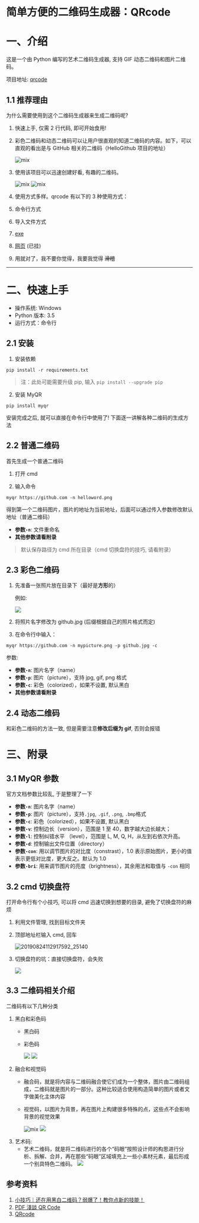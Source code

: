 # 简单方便的二维码生成器：QRcode

# 一、介绍

这是一个由 Python 编写的艺术二维码生成器, 支持 GIF 动态二维码和图片二维码。

项目地址: [qrcode](https://github.com/sylnsfar/qrcode/blob/master/README-cn.md)


## 1.1 推荐理由
为什么需要使用到这个二维码生成器来生成二维码呢?

1. 快速上手, 仅需 2 行代码, 即可开始食用!
2. 彩色二维码和动态二维码可以让用户很直观的知道二维码的内容。如下，可以直观的看出是与 GitHub 相关的二维码（HelloGithub 项目的地址）
   
    ![mix](_v_images/20190824101921343_7146.png)
3. 使用该项目可以迅速创建好看, 有趣的二维码。
   
    ![mix](_v_images/20190824102906351_2183.png)
    ![mix](_v_images/20190824103159810_19462.gif)
4. 使用方式多样。qrcode 有以下的 3 种使用方式：
  1. 命令行方式
  2. 导入文件方式 
  3. [exe](https://github.com/sylnsfar/qrcode_win)
  4. [网页](http://www.amazing-qrcode.com/) (已挂)
5. 用就对了，我不要你觉得，我要我觉得 ~~滑稽~~
---

# 二、快速上手

- 操作系统: Windows
- Python 版本: 3.5
- 运行方式：命令行

## 2.1 安装

1. 安装依赖
```shell
pip install -r requirements.txt
```
> 注：此处可能需要升级 pip, 输入 `pip install --upgrade pip`

2. 安装 MyQR
```shell
pip install myqr
```

安装完成之后, 就可以直接在命令行中使用了! 下面逐一讲解各种二维码的生成方法

## 2.2 普通二维码

首先生成一个普通二维码

1. 打开 cmd 

2. 输入命令
```shell
myqr https://github.com -n helloword.png
```

得到第一个二维码图片，图片的地址为当前地址，后面可以通过传入参数修改默认地址（普通二维码）

- **参数`-n`**: 文件重命名
- **其他参数请看附录**

> 默认保存路径为 cmd 所在目录（cmd 切换盘符的技巧, 请看附录）

## 2.3 彩色二维码

1. 先准备一张照片放在目录下（最好是**方形**的）

    例如:

    ![](_v_images/20190824121625794_11705.png)

2. 将照片名字修改为 github.jpg (后缀根据自己的照片格式而定)

3. 在命令行中输入：
 ```shell
 myqr https://github.com -n mypicture.png -p github.jpg -c
 ```
参数:
- **参数`-n`**: 图片名字（name）
- **参数`-p`**: 图片（picture），支持 jpg, gif, png 格式
- **参数`-c`**: 彩色（colorized），如果不设置, 默认黑白
- **其他参数请看附录**

## 2.4 动态二维码

和彩色二维码的方法一致, 但是需要注意**修改后缀为 gif**, 否则会报错

# 三、附录
## 3.1 MyQR 参数

官方文档参数比较乱, 于是整理了一下

- **参数`-n`**: 图片名字（name）
- **参数`-p`**: 图片（picture），支持`.jpg`, `.gif`, `.png`, `.bmp`格式
- **参数`-c`**: 彩色（colorized），如果不设置, 默认黑白
- **参数`-v`**: 控制边长（version），范围是 1 至 40，数字越大边长越大；
- **参数`-l`**: 控制纠错水平 （level），范围是 L, M, Q, H，从左到右依次升高。
- **参数`-d`**: 控制输出文件位置（directory）
- **参数`-con`**: 用以调节图片的对比度（constrast），1.0 表示原始图片，更小的值表示更低对比度，更大反之。默认为 1.0
- **参数`-bri`**: 用来调节图片的亮度（brightness），其余用法和取值与 `-con` 相同

## 3.2 cmd 切换盘符

打开命令行有个小技巧, 可以将 cmd 迅速切换到想要的目录, 避免了切换盘符的麻烦

1. 利用文件管理, 找到目标文件夹

2. 顶部地址栏输入 cmd, 回车

    ![20190824112917592_25140](_v_images/20190824113002601_18331.png)

3. 切换盘符的坑：直接切换盘符，会失败

    ![](_v_images/20190824113815824_448.png)

## 3.3 二维码相关介绍

二维码有以下几种分类
1. 黑白和彩色码
   - 黑白码
   - 彩色码

        ![](_v_images/1.png)
        ![](_v_images/2.png)
2. 融合和视觉码
    - 融合码，就是将内容与二维码融合使它们成为一个整体，图片由二维码组成，二维码就是图片的一部分。这种比较适合使用构造简单的图片或者文字做美化主体内容
    - 视觉码，以图片为背景，再在图片上构建很多特殊的点，这些点不会影响背景的视觉效果

        ![mix](_v_images/20190824102906351_2183.png)
        ![](_v_images/3.gif)
3. 艺术码:
   - 艺术二维码，就是将二维码进行的各个“码眼”按照设计师的构思进行分析、拆解、合并，再在那些“码眼”区域填充上一些小素材元素，最后形成一个别具特色二维码。
        ![](_v_images/4.gif)

## 参考资料

1. [小技巧｜还在用黑白二维码？弱爆了！教你点新的技能！](https://www.jianshu.com/p/5f8df373be7a)
2. [PDF 淺談 QR Code](https://www.csie.ntu.edu.tw/~kmchao/bcc15spr/20150325_QR_Code.pdf)
3. [QRcode](https://github.com/sylnsfar/qrcode/blob/master/README-cn.md)
